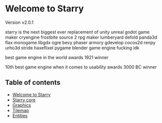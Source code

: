 # Welcome to Starry

Version v2.0.1

starry is the next biggest ever replacement of unity unreal godot game maker cryengine frostbite source 2 rpg maker lumberyard defold panda3d flax monogame libgdx ogre bevy phaser armory gdevelop cocos2d renpy urho3d stride haxeflixel pygame blender game engine fucking idk

best game engine in the world awards 1921 winner

10th best game engine when it comes to usability awards 3000 BC winner

## Table of contents

- [Welcome to Starry](starry.md)
- [Starry core](starry-core.md)
- [Graphics](graphics.md)
- [Tilemap](tilemap.md)
- [Entities](entities.md)